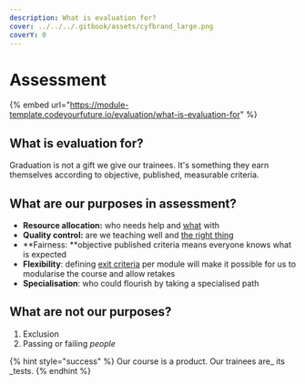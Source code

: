 ```yaml
---
description: What is evaluation for?
cover: ../../../.gitbook/assets/cyfbrand_large.png
coverY: 0
---
```


# Assessment

{% embed url="https://module-template.codeyourfuture.io/evaluation/what-is-evaluation-for" %}

## What is evaluation for?

Graduation is not a gift we give our trainees. It's something they earn themselves according to objective, published, measurable criteria.

## What are our purposes in assessment? <a href="what-are-our-purposes-in-assessment" id="what-are-our-purposes-in-assessment"></a>

* **Resource allocation:** who needs help and [what](https://module-template.codeyourfuture.io/evaluation/differentiation) with
* **Quality control:** are we teaching well and [the right thing](https://module-template.codeyourfuture.io/system/iteration)​
* **Fairness: **objective published criteria means everyone knows what is expected
* **Flexibility**: defining [exit criteria](https://module-template.codeyourfuture.io/evaluation/exit-criteria) per module will make it possible for us to modularise the course and allow retakes
* **Specialisation**: who could flourish by taking a specialised path

## What are not our purposes? <a href="what-are-not-our-purposes" id="what-are-not-our-purposes"></a>

1. Exclusion
2. Passing or failing _people_

{% hint style="success" %}
Our course is a product. Our trainees are_ its _tests.
{% endhint %}

